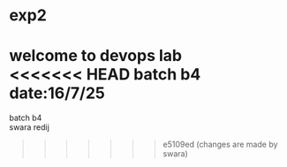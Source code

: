 # exp2
welcome to devops lab<br>
<<<<<<< HEAD
batch b4
date:16/7/25
=======
batch b4<br>
swara redij
>>>>>>> e5109ed (changes are made by swara)
